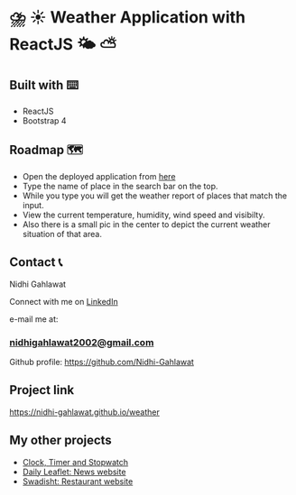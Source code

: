 # :cloud_with_lightning_and_rain: :sunny: Weather Application with ReactJS :sun_behind_small_cloud: :partly_sunny: 

## Built with ⌨️ 
- ReactJS 
- Bootstrap 4 

## Roadmap 🗺️ 
* Open the deployed application from [here](https://nidhi-gahlawat.github.io/weather/)  
* Type the name of place in the search bar on the top.  
* While you type you will get the weather report of places that match the input. 
* View the current temperature, humidity, wind speed and visibilty. 
* Also there is a small pic in the center to depict the current weather situation of that area.  


## Contact 📞 
Nidhi Gahlawat

Connect with me on [LinkedIn](https://www.linkedin.com/in/nidhi-gahlawat-01947818a/) 

e-mail me at: 
### nidhigahlawat2002@gmail.com 

Github profile: https://github.com/Nidhi-Gahlawat
 
## Project link 
https://nidhi-gahlawat.github.io/weather 

## My other projects 
* [Clock, Timer and Stopwatch](https://nidhi-gahlawat.github.io/Responsive-Clock/index.html)
* [Daily Leaflet: News website](https://nidhi-gahlawat.github.io/News/) 
* [Swadisht: Restaurant website](https://nidhi-gahlawat.github.io/Restaurant-Website/)
